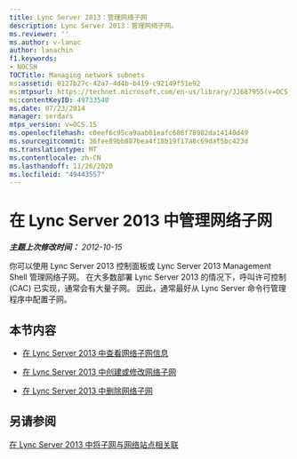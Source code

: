 ```yaml
---
title: Lync Server 2013：管理网络子网
description: Lync Server 2013：管理网络子网。
ms.reviewer: ''
ms.author: v-lanac
author: lanachin
f1.keywords:
- NOCSH
TOCTitle: Managing network subnets
ms:assetid: 0127b27c-42a7-4d4b-b419-c92149f51e92
ms:mtpsurl: https://technet.microsoft.com/en-us/library/JJ687955(v=OCS.15)
ms:contentKeyID: 49733540
ms.date: 07/23/2014
manager: serdars
mtps_version: v=OCS.15
ms.openlocfilehash: c0eef6c95ca9aab01eafc686f78982da14140d49
ms.sourcegitcommit: 36fee89bb887bea4f18b19f17a8c69daf5bc423d
ms.translationtype: MT
ms.contentlocale: zh-CN
ms.lasthandoff: 11/26/2020
ms.locfileid: "49443557"
---
```

# <a name="managing-network-subnets-in-lync-server-2013"></a>在 Lync Server 2013 中管理网络子网

<div data-xmlns="http://www.w3.org/1999/xhtml">

<div class="topic" data-xmlns="http://www.w3.org/1999/xhtml" data-msxsl="urn:schemas-microsoft-com:xslt" data-cs="https://msdn.microsoft.com/">

<div data-asp="https://msdn2.microsoft.com/asp">



</div>

<div id="mainSection">

<div id="mainBody">

<span> </span>

_**主题上次修改时间：** 2012-10-15_

你可以使用 Lync Server 2013 控制面板或 Lync Server 2013 Management Shell 管理网络子网。 在大多数部署 Lync Server 2013 的情况下，呼叫许可控制 (CAC) 已实现，通常会有大量子网。 因此，通常最好从 Lync Server 命令行管理程序中配置子网。

<div>

## <a name="in-this-section"></a>本节内容

  - [在 Lync Server 2013 中查看网络子网信息](lync-server-2013-viewing-network-subnet-information.md)

  - [在 Lync Server 2013 中创建或修改网络子网](lync-server-2013-create-or-modify-network-subnets.md)

  - [在 Lync Server 2013 中删除网络子网](lync-server-2013-deleting-network-subnets.md)

</div>

<div>

## <a name="see-also"></a>另请参阅


[在 Lync Server 2013 中将子网与网络站点相关联](lync-server-2013-associate-a-subnet-with-a-network-site.md)  
  

</div>

</div>

<span> </span>

</div>

</div>

</div>

